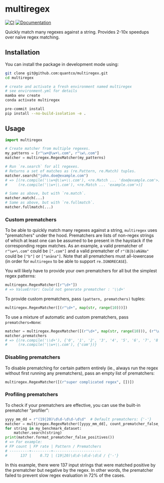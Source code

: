 # multiregex

[![CI](https://github.com/Quantco/multiregex/actions/workflows/ci.yml/badge.svg)](https://github.com/Quantco/multiregex/actions/workflows/ci.yml)
[![Documentation](https://img.shields.io/badge/docs-latest-success?style=plastic)](https://docs.dev.quantco.cloud/qc-github-artifacts/Quantco/multiregex/latest/index.html)

Quickly match many regexes against a string. Provides 2-10x speedups over naïve regex matching.

## Installation

You can install the package in development mode using:

```bash
git clone git@github.com:quantco/multiregex.git
cd multiregex

# create and activate a fresh environment named multiregex
# see environment.yml for details
mamba env create
conda activate multiregex

pre-commit install
pip install --no-build-isolation -e .
```


## Usage

```py
import multiregex

# Create matcher from multiple regexes.
my_patterns = [r"\w+@\w+\.com", r"\w\.com"]
matcher = multiregex.RegexMatcher(my_patterns)

# Run `re.search` for all regexes.
# Returns a set of matches as (re.Pattern, re.Match) tuples.
matcher.search("john.doe@example.com")
# => [(re.compile('\\w+@\\w+\\.com'), <re.Match ... 'doe@example.com'>),
#     (re.compile('\\w+\\.com'), <re.Match ... 'example.com'>)]

# Same as above, but with `re.match`.
matcher.match(...)
# Same as above, but with `re.fullmatch`.
matcher.fullmatch(...)
```

### Custom prematchers

To be able to quickly match many regexes against a string, `multiregex` uses
"prematchers" under the hood. Prematchers are lists of non-regex strings of which
at least one can be assumed to be present in the haystack if the corresponding regex matches.
As an example, a valid prematcher of `r"\w+\.com"` could be `[".com"]` and a valid
prematcher of `r"(B|b)aNäNa"` could be `["b"]` or `["anäna"]`.
Note that all prematchers must all-lowercase (in order for ``multiregex`` to be able to support ``re.IGNORECASE``).

You will likely have to provide your own prematchers for all but the simplest
regex patterns:

```py
multiregex.RegexMatcher([r"\d+"])
# => ValueError: Could not generate prematcher : '\\d+'
```

To provide custom prematchers, pass `(pattern, prematchers)` tuples:

```py
multiregex.RegexMatcher([(r"\d+", map(str, range(10)))])
```

To use a mixture of automatic and custom prematchers, pass `prematchers=None`:

```py
matcher = multiregex.RegexMatcher([(r"\d+", map(str, range(10))), (r"\w+\.com", None)])
matcher.prematchers
# => {(re.compile('\\d+'), {'0', '1', '2', '3', '4', '5', '6', '7', '8', '9'}),
#     (re.compile('\\w+\\.com'), {'com'})}
```

### Disabling prematchers

To disable prematching for certain pattern entirely (ie., always run the regex
without first running any prematchers), pass an empty list of prematchers:

```py
multiregex.RegexMatcher([(r"super complicated regex", [])])
```

### Profiling prematchers

To check if your prematchers are effective, you can use the built-in prematcher "profiler":

```py
yyyy_mm_dd = r"(19|20)\d\d-\d\d-\d\d"  # Default prematchers: {'-'}
matcher = multiregex.RegexMatcher([yyyy_mm_dd], count_prematcher_false_positives=True)
for string in my_benchmark_dataset:
    matcher.search(string)
print(matcher.format_prematcher_false_positives())
# => For example:
# FP count | FP rate | Pattern / Prematchers
# ---------+---------+----------------------
#      137 |    0.72 | (19|20)\d\d-\d\d-\d\d / {'-'}
```

In this example, there were 137 input strings that were matched positive by the prematcher but negative by the regex.
In other words, the prematcher failed to prevent slow regex evaluation in 72% of the cases.
